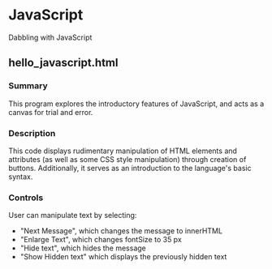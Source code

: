 # JavaScript
Dabbling with JavaScript



## hello_javascript.html

### Summary
This program explores the introductory features of JavaScript, and acts as a canvas for trial and error.

### Description
This code displays rudimentary manipulation of HTML elements and attributes (as well as some CSS style manipulation) through creation of buttons. Additionally, it serves as an introduction to the language's basic syntax.

### Controls
User can manipulate text by selecting:
- "Next Message", which changes the message to innerHTML
- "Enlarge Text", which changes fontSize to 35 px
- "Hide text", which hides the message
- "Show Hidden text" which displays the previously hidden text
